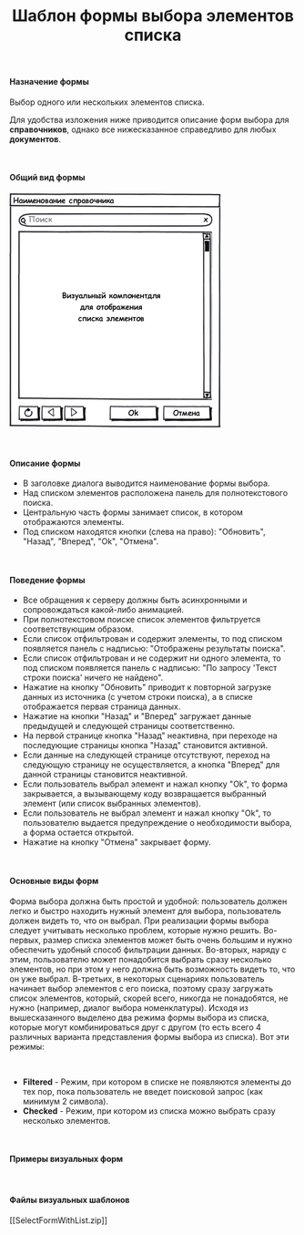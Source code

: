 ﻿---
layout: default
title: Шаблон формы выбора элементов списка
position: 4
categories: 
tags: 
---

#### Назначение формы

Выбор одного или нескольких элементов списка.

Для удобства изложения ниже приводится описание форм выбора для **справочников**, однако все нижесказанное справедливо для любых **документов**.

 

#### Общий вид формы

![](SelectFormWithList.png)

 

#### Описание формы

* В заголовке диалога выводится наименование формы выбора.
* Над списком элементов расположена панель для полнотекстового поиска.
* Центральную часть формы занимает список, в котором отображаются элементы.
* Под списком находятся кнопки (слева на право): "Обновить", "Назад", "Вперед", "Ok", "Отмена".

 

#### Поведение формы

* Все обращения к серверу должны быть асинхронными и сопровождаться какой-либо анимацией.
* При полнотекстовом поиске список элементов фильтруется соответствующим образом.
* Если список отфильтрован и содержит элементы, то под списком появляется панель с надписью: "Отображены результаты поиска".
* Если список отфильтрован и не содержит ни одного элемента, то под списком появляется панель с надписью: "По запросу 'Текст строки поиска' ничего не найдено".
* Нажатие на кнопку "Обновить" приводит к повторной загрузке данных из источника (с учетом строки поиска), а в списке отображается первая страница данных.
* Нажатие на кнопки "Назад" и "Вперед" загружает данные предыдущей и следующей страницы соответственно.
* На первой странице кнопка "Назад" неактивна, при переходе на последующие страницы кнопка "Назад" становится активной.
* Если данные на следующей странице отсутствуют, переход на следующую страницу не осуществляется, а кнопка "Вперед" для данной страницы становится неактивной.
* Если пользователь выбрал элемент и нажал кнопку "Ok", то форма закрывается, а вызывающему коду возвращается выбранный элемент (или список выбранных элементов).
* Если пользователь не выбрал элемент и нажал кнопку "Ok", то пользователю выдается предупреждение о необходимости выбора, а форма остается открытой.
* Нажатие на кнопку "Отмена" закрывает форму.

 

#### Основные виды форм

Форма выбора должна быть простой и удобной: пользователь должен легко и быстро находить нужный элемент для выбора, пользователь должен видеть то, что он выбрал. При реализации формы выбора следует учитывать несколько проблем, которые нужно решить. Во-первых, размер списка элементов может быть очень большим и нужно обеспечить удобный способ фильтрации данных. Во-вторых, наряду с этим, пользователю может понадобится выбрать сразу несколько элементов, но при этом у него должна быть возможность видеть то, что он уже выбрал. В-третьих, в некоторых сценариях пользователь начинает выбор элементов с его поиска, поэтому сразу загружать список элементов, который, скорей всего, никогда не понадобятся, не нужно (например, диалог выбора номенклатуры). Исходя из вышесказанного выделено два режима формы выбора из списка, которые могут комбинироваться друг с другом (то есть всего 4 различных варианта представления формы выбора из списка). Вот эти режимы:

 

* **Filtered** - Режим, при котором в списке не появляются элементы до тех пор, пока пользователь не введет поисковой запрос (как минимум 2 символа).
* **Checked** - Режим, при котором из списка можно выбрать сразу несколько элементов.

 

#### Примеры визуальных форм



 

#### Файлы визуальных шаблонов

[[SelectFormWithList.zip]]

 

 

